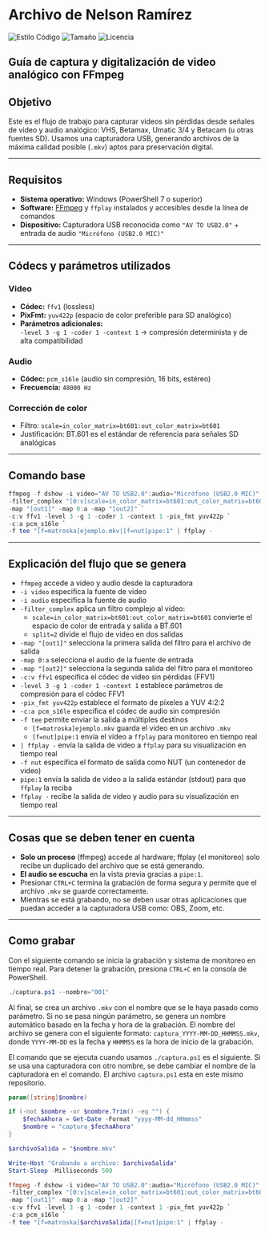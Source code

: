 # Archivo de Nelson Ramírez

![Estilo Código](https://github.com/enflujo/enflujo-nelson-ramirez/actions/workflows/estilo-codigo.yml/badge.svg)
![Tamaño](https://img.shields.io/github/repo-size/enflujo/enflujo-nelson-ramirez?color=%235757f7&label=Tama%C3%B1o%20repo&logo=open-access&logoColor=white)
![Licencia](https://img.shields.io/github/license/enflujo/enflujo-nelson-ramirez?label=Licencia&logo=open-source-initiative&logoColor=white)

## Guía de captura y digitalización de video analógico con FFmpeg

## Objetivo

Este es el flujo de trabajo para capturar videos sin pérdidas desde señales de video y audio analógico: VHS, Betamax, Umatic 3/4 y Betacam (u otras fuentes SD). Usamos una capturadora USB, generando archivos de la máxima calidad posible (`.mkv`) aptos para preservación digital.

---

## Requisitos

- **Sistema operativo:** Windows (PowerShell 7 o superior)
- **Software:** [FFmpeg](https://ffmpeg.org/) y `ffplay` instalados y accesibles desde la línea de comandos
- **Dispositivo:** Capturadora USB reconocida como `"AV TO USB2.0"` + entrada de audio `"Micrófono (USB2.0 MIC)"`

---

## Códecs y parámetros utilizados

### Video

- **Códec:** `ffv1` (lossless)
- **PixFmt:** `yuv422p` (espacio de color preferible para SD analógico)
- **Parámetros adicionales:**  
  `-level 3 -g 1 -coder 1 -context 1` → compresión determinista y de alta compatibilidad

### Audio

- **Códec:** `pcm_s16le` (audio sin compresión, 16 bits, estéreo)
- **Frecuencia:** `48000 Hz`

### Corrección de color

- Filtro: `scale=in_color_matrix=bt601:out_color_matrix=bt601`
- Justificación: BT.601 es el estándar de referencia para señales SD analógicas

---

## Comando base

```powershell
ffmpeg -f dshow -i video="AV TO USB2.0":audio="Micrófono (USB2.0 MIC)" `
-filter_complex "[0:v]scale=in_color_matrix=bt601:out_color_matrix=bt601,split=2[out1][out2]" `
-map "[out1]" -map 0:a -map "[out2]" `
-c:v ffv1 -level 3 -g 1 -coder 1 -context 1 -pix_fmt yuv422p `
-c:a pcm_s16le `
-f tee "[f=matroska]ejemplo.mkv|[f=nut]pipe:1" | ffplay -
```

---

## Explicación del flujo que se genera

- `ffmpeg` accede a video y audio desde la capturadora
- `-i video` especifica la fuente de video
- `-i audio` especifica la fuente de audio
- `-filter_complex` aplica un filtro complejo al video:
  - `scale=in_color_matrix=bt601:out_color_matrix=bt601` convierte el espacio de color de entrada y salida a BT.601
  - `split=2` divide el flujo de video en dos salidas
- `-map "[out1]"` selecciona la primera salida del filtro para el archivo de salida
- `-map 0:a` selecciona el audio de la fuente de entrada
- `-map "[out2]"` selecciona la segunda salida del filtro para el monitoreo
- `-c:v ffv1` especifica el códec de video sin pérdidas (FFV1)
- `-level 3 -g 1 -coder 1 -context 1` establece parámetros de compresión para el códec FFV1
- `-pix_fmt yuv422p` establece el formato de píxeles a YUV 4:2:2
- `-c:a pcm_s16le` especifica el códec de audio sin compresión
- `-f tee` permite enviar la salida a múltiples destinos
  - `[f=matroska]ejemplo.mkv` guarda el video en un archivo `.mkv`
  - `[f=nut]pipe:1` envía el video a `ffplay` para monitoreo en tiempo real
- `| ffplay -` envía la salida de video a `ffplay` para su visualización en tiempo real
- `-f nut` especifica el formato de salida como NUT (un contenedor de video)
- `pipe:1` envía la salida de video a la salida estándar (stdout) para que `ffplay` la reciba
- `ffplay -` recibe la salida de video y audio para su visualización en tiempo real

---

## Cosas que se deben tener en cuenta

- **Solo un proceso** (ffmpeg) accede al hardware; ffplay (el monitoreo) solo recibe un duplicado del archivo que se está generando.
- **El audio se escucha** en la vista previa gracias a `pipe:1`.
- Presionar `CTRL+C` termina la grabación de forma segura y permite que el archivo `.mkv` se guarde correctamente.
- Mientras se está grabando, no se deben usar otras aplicaciones que puedan acceder a la capturadora USB como: OBS, Zoom, etc.

---

## Como grabar

Con el siguiente comando se inicia la grabación y sistema de monitoreo en tiempo real. Para detener la grabación, presiona `CTRL+C` en la consola de PowerShell.

```powershell
./captura.ps1 --nombre="001"
```

Al final, se crea un archivo `.mkv` con el nombre que se le haya pasado como parámetro. Si no se pasa ningún parámetro, se genera un nombre automático basado en la fecha y hora de la grabación.
El nombre del archivo se genera con el siguiente formato: `captura_YYYY-MM-DD_HHMMSS.mkv`, donde `YYYY-MM-DD` es la fecha y `HHMMSS` es la hora de inicio de la grabación.

El comando que se ejecuta cuando usamos `./captura.ps1` es el siguiente. Si se usa una capturadora con otro nombre, se debe cambiar el nombre de la capturadora en el comando. El archivo `captura.ps1` esta en este mismo repositorio.

```powershell
param([string]$nombre)

if (-not $nombre -or $nombre.Trim() -eq "") {
    $fechaAhora = Get-Date -Format "yyyy-MM-dd_HHmmss"
    $nombre = "captura_$fechaAhora"
}

$archivoSalida = "$nombre.mkv"

Write-Host "Grabando a archivo: $archivoSalida"
Start-Sleep -Milliseconds 500

ffmpeg -f dshow -i video="AV TO USB2.0":audio="Micrófono (USB2.0 MIC)" `
-filter_complex "[0:v]scale=in_color_matrix=bt601:out_color_matrix=bt601,split=2[out1][out2]" `
-map "[out1]" -map 0:a -map "[out2]" `
-c:v ffv1 -level 3 -g 1 -coder 1 -context 1 -pix_fmt yuv422p `
-c:a pcm_s16le `
-f tee "[f=matroska]$archivoSalida|[f=nut]pipe:1" | ffplay -
```
